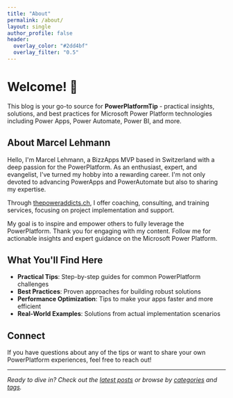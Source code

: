 ```yaml
---
title: "About"
permalink: /about/
layout: single
author_profile: false
header:
  overlay_color: "#2dd4bf"
  overlay_filter: "0.5"
---
```


# Welcome! 👋

This blog is your go-to source for **PowerPlatformTip** - practical insights, solutions, and best practices for Microsoft Power Platform technologies including Power Apps, Power Automate, Power BI, and more.

## About Marcel Lehmann

Hello, I'm Marcel Lehmann, a BizzApps MVP based in Switzerland with a deep passion for the PowerPlatform. As an enthusiast, expert, and evangelist, I've turned my hobby into a rewarding career. I'm not only devoted to advancing PowerApps and PowerAutomate but also to sharing my expertise.

Through [thepoweraddicts.ch](https://thepoweraddicts.ch/), I offer coaching, consulting, and training services, focusing on project implementation and support.

My goal is to inspire and empower others to fully leverage the PowerPlatform. Thank you for engaging with my content. Follow me for actionable insights and expert guidance on the Microsoft Power Platform.

## What You'll Find Here

- **Practical Tips**: Step-by-step guides for common PowerPlatform challenges
- **Best Practices**: Proven approaches for building robust solutions
- **Performance Optimization**: Tips to make your apps faster and more efficient
- **Real-World Examples**: Solutions from actual implementation scenarios

## Connect

If you have questions about any of the tips or want to share your own PowerPlatform experiences, feel free to reach out!

---

*Ready to dive in? Check out the [latest posts](/posts/) or browse by [categories](/categories/) and [tags](/tags/).*
